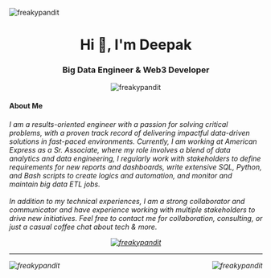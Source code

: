 
<p><img align="center" src="https://media.licdn.com/dms/image/D4D16AQGS6rLk6_Fyrg/profile-displaybackgroundimage-shrink_350_1400/0/1679973109064?e=1689811200&v=beta&t=4OlOs5OJxqf90-zslf1dh9bwagIBFH7AU_uXaw81rKk" alt="freakypandit" /></p>
<h1 align="center">Hi 👋, I'm Deepak</h1>
<h3 align="center">Big Data Engineer & Web3 Developer</h3>
<p align="center"> <img src="https://komarev.com/ghpvc/?username=freakypandit&label=Profile%20views&color=0e75b6&style=flat" alt="freakypandit" /> </p>


<h4 align="left"> About Me </h3>
<h6 align="left">
I am a results-oriented engineer with a passion for solving critical problems, with a proven track record of delivering impactful data-driven solutions in fast-paced environments. Currently, I am working at American Express as a Sr. Associate, where my role involves a blend of data analytics and data engineering, I regularly work with stakeholders to define requirements for new reports and dashboards, write extensive SQL, Python, and Bash scripts to create logics and automation, and monitor and maintain big data ETL jobs.
<br/><br/>
In addition to my technical experiences, I am a strong collaborator and communicator and have experience working with multiple stakeholders to drive new initiatives. Feel free to contact me for collaboration, consulting, or just a casual coffee chat about tech & more.
</p>


<p align="center"> <a href="https://github.com/ryo-ma/github-profile-trophy"><img src="https://github-profile-trophy.vercel.app/?username=freakypandit&theme=onedark&row=1&no-bg=true&margin-w=5" alt="freakypandit" /></a> </p>

<hr/>
<p><img align="left" src="https://github-readme-stats.vercel.app/api?username=freakypandit&show_icons=true&theme=dark&locale=en&card_width=400" alt="freakypandit" /></p>
<p><img align="right" src="https://github-readme-streak-stats.herokuapp.com/?user=freakypandit&card_width=400" alt="freakypandit" /></p>
